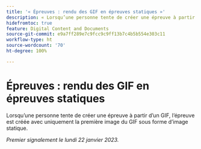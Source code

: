 ```yaml
---
title: '« Épreuves : rendu des GIF en épreuves statiques »'
description: « Lorsqu’une personne tente de créer une épreuve à partir d’un GIF, l’épreuve est créée avec uniquement la première image du GIF sous forme d’image statique. »
hidefromtoc: true
feature: Digital Content and Documents
source-git-commit: e9a7ff289e7c9fcc9c9ff13b7c4b5b554e303c11
workflow-type: ht
source-wordcount: '70'
ht-degree: 100%

---
```



# Épreuves : rendu des GIF en épreuves statiques

Lorsqu’une personne tente de créer une épreuve à partir d’un GIF, l’épreuve est créée avec uniquement la première image du GIF sous forme d’image statique.

_Premier signalement le lundi 22 janvier 2023._
